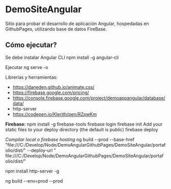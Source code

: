 # DemoSiteAngular
Sitio para probar el desarrollo de aplicación Angular, hospedadas en GithubPages, utilizando base de datos FireBase.

## Cómo ejecutar?
Se debe instalar Angular CLI
npm install -g angular-cli

Ejecutar
ng serve -o

Librerías y herramientas:

- https://daneden.github.io/animate.css/
- https://firebase.google.com/pricing/
- https://console.firebase.google.com/project/demoappangular/database/data/
- http-server
- https://codepen.io/Klerith/pen/RZpwKm



**Firebase:**
npm install -g firebase-tools
firebase login
firebase init
Add your static files to your deploy directory (the default is public)
firebase deploy

*Compilar local o firebase hosting*
ng build --prod --base-href "file:///C:/Develop/Node/DemoAngularGithubPages/DemoSiteAngular/portafolio/dist/"  --deploy-url "
file:///C:/Develop/Node/DemoAngularGithubPages/DemoSiteAngular/portafolio/dist/"

npm install http-server -g

ng build --env=prod --prod